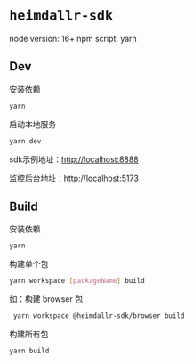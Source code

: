 # `heimdallr-sdk`

node version: 16+
npm script: yarn

## Dev

安装依赖

```bash
yarn
```

启动本地服务

```bash
yarn dev
```

sdk示例地址：[http://localhost:8888](http://localhost:8888)

监控后台地址：[http://localhost:5173](http://localhost:5173)

## Build

安装依赖

```bash
yarn
```

构建单个包

```bash
yarn workspace [packageName] build
```

如：构建 browser 包

```bash
 yarn workspace @heimdallr-sdk/browser build
```

构建所有包

```bash
yarn build
```
